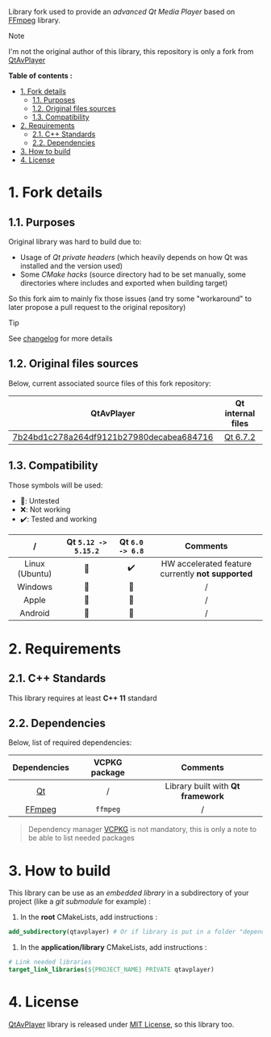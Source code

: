 Library fork used to provide an _advanced Qt Media Player_ based on [FFmpeg][ffmpeg-home] library.

> [!NOTE]
> I'm not the original author of this library, this repository is only a fork from [QtAvPlayer][qtavplayer-repo]

**Table of contents :**
- [1. Fork details](#1-fork-details)
  - [1.1. Purposes](#11-purposes)
  - [1.2. Original files sources](#12-original-files-sources)
  - [1.3. Compatibility](#13-compatibility)
- [2. Requirements](#2-requirements)
  - [2.1. C++ Standards](#21-c-standards)
  - [2.2. Dependencies](#22-dependencies)
- [3. How to build](#3-how-to-build)
- [4. License](#4-license)

# 1. Fork details
## 1.1. Purposes

Original library was hard to build due to:
- Usage of _Qt private headers_ (which heavily depends on how Qt was installed and the version used)
- Some _CMake hacks_ (source directory had to be set manually, some directories where includes and exported when building target)

So this fork aim to mainly fix those issues (and try some "workaround" to later propose a pull request to the original repository)

> [!TIP]
> See [changelog][repo-changelog] for more details

## 1.2. Original files sources

Below, current associated source files of this fork repository:

| QtAvPlayer | Qt internal files |
|:-:|:-:|
| [7b24bd1c278a264df9121b27980decabea684716](https://github.com/valbok/QtAVPlayer/commit/7b24bd1c278a264df9121b27980decabea684716) | [Qt 6.7.2](https://github.com/qt/qtmultimedia/tree/6.7.2/src/multimedia/video) |

## 1.3. Compatibility

Those symbols will be used:
- :dizzy:: Untested
- :x:: Not working
- :heavy_check_mark:: Tested and working

| / | Qt `5.12 -> 5.15.2` | Qt `6.0 -> 6.8` | Comments |
|:-:|:-:|:-:|:-:|
| Linux (Ubuntu) | :dizzy: | :heavy_check_mark: | HW accelerated feature currently **not supported** |
| Windows | :dizzy: | :dizzy: | / |
| Apple | :dizzy: | :dizzy: | / |
| Android | :dizzy: | :dizzy: | / |
 
# 2. Requirements
## 2.1. C++ Standards

This library requires at least **C++ 11** standard

## 2.2. Dependencies

Below, list of required dependencies:

| Dependencies | VCPKG package | Comments |
|:-:|:-:|:-:|
| [Qt][qt-official] | / | Library built with **Qt framework** |
| [FFmpeg][ffmpeg-home] | `ffmpeg` | / |

> Dependency manager [VCPKG][vcpkg-tutorial] is not mandatory, this is only a note to be able to list needed packages

# 3. How to build

This library can be use as an _embedded library_ in a subdirectory of your project (like a _git submodule_ for example) :
1. In the **root** CMakeLists, add instructions :
```cmake
add_subdirectory(qtavplayer) # Or if library is put in a folder "dependencies" : add_subdirectory(dependencies/qtavplayer)
```

1. In the **application/library** CMakeLists, add instructions :
```cmake
# Link needed libraries
target_link_libraries(${PROJECT_NAME} PRIVATE qtavplayer)
```

# 4. License

[QtAvPlayer][qtavplayer-repo] library is released under [MIT License][repo-license], so this library too.

<!-- Links of this repository -->
[repo-changelog]: CHANGELOG.md
[repo-license]: LICENSE.md

<!-- External links -->
[doxygen-official]: https://www.doxygen.nl/index.html
[ffmpeg-home]: https://www.ffmpeg.org/
[gtest-repo]: https://github.com/google/googletest
[qtavplayer-repo]: https://github.com/valbok/QtAVPlayer

[qt-official]: https://www.qt.io/
[qt-installer]: https://www.qt.io/download-qt-installer

[vcpkg-tutorial]: https://github.com/legerch/develop-memo/tree/master/Toolchains/Build%20systems/VCPKG